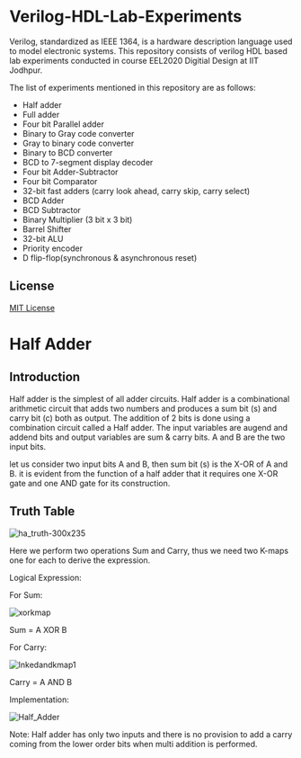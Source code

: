 # Verilog-HDL-Lab-Experiments
Verilog, standardized as IEEE 1364, is a hardware description language used to model electronic systems. This repository consists of verilog HDL based lab experiments conducted in course EEL2020 Digitial Design at IIT Jodhpur.

The list of experiments mentioned in this repository are as follows:
- Half adder
- Full adder
- Four bit Parallel adder
- Binary to Gray code converter
- Gray to binary code converter
- Binary to BCD converter
- BCD to 7-segment display decoder
- Four bit Adder-Subtractor
- Four bit Comparator
- 32-bit fast adders (carry look ahead, carry skip, carry select)
- BCD Adder
- BCD Subtractor
- Binary Multiplier (3 bit x 3 bit)
- Barrel Shifter
- 32-bit ALU
- Priority encoder
- D flip-flop(synchronous & asynchronous reset)

## License
[MIT License](LICENSE)


# Half Adder
## Introduction
Half adder is the simplest of all adder circuits. Half adder is a combinational arithmetic circuit that adds two numbers and produces a sum bit (s) and carry bit (c) both as output. The addition of 2 bits is done using a combination circuit called a Half adder. The input variables are augend and addend bits and output variables are sum & carry bits. A and B are the two input bits.

let us consider two input bits A and B, then sum bit (s) is the X-OR of A and B. it is evident from the function of a half adder that it requires one X-OR gate and one AND gate for its construction.

## Truth Table

![ha_truth-300x235](https://user-images.githubusercontent.com/72512204/197323161-418a7a85-eb45-4139-b8d4-76edcfef2e67.png)

Here we perform two operations Sum and Carry, thus we need two K-maps one for each to derive the expression.

Logical Expression: 

For Sum:
                                   
![xorkmap](https://user-images.githubusercontent.com/72512204/197323206-0094bd01-3a65-4d2e-96d5-7248df2b2d62.jpg)



Sum = A XOR B

For Carry: 
                               
![Inkedandkmap1](https://user-images.githubusercontent.com/72512204/197323213-04eb747e-b92f-44ac-ba19-8bc3d18790f1.jpg)



Carry = A AND B 

Implementation:

![Half_Adder](https://user-images.githubusercontent.com/72512204/197323224-de9e443d-e878-4740-b36b-04e75f890a5f.jpg)


Note: Half adder has only two inputs and there is no provision to add a carry coming from the lower order bits when multi addition is performed. 
